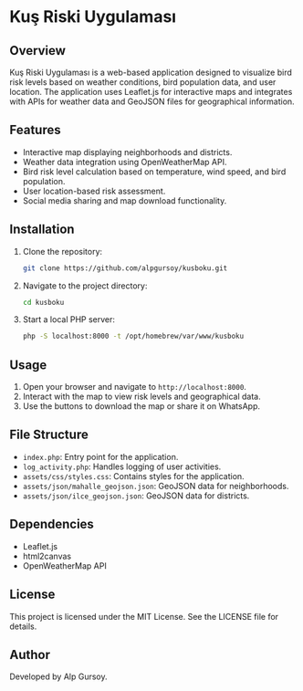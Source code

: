 # Kuş Riski Uygulaması

## Overview
Kuş Riski Uygulaması is a web-based application designed to visualize bird risk levels based on weather conditions, bird population data, and user location. The application uses Leaflet.js for interactive maps and integrates with APIs for weather data and GeoJSON files for geographical information.

## Features
- Interactive map displaying neighborhoods and districts.
- Weather data integration using OpenWeatherMap API.
- Bird risk level calculation based on temperature, wind speed, and bird population.
- User location-based risk assessment.
- Social media sharing and map download functionality.

## Installation
1. Clone the repository:
   ```bash
   git clone https://github.com/alpgursoy/kusboku.git
   ```
2. Navigate to the project directory:
   ```bash
   cd kusboku
   ```
3. Start a local PHP server:
   ```bash
   php -S localhost:8000 -t /opt/homebrew/var/www/kusboku
   ```

## Usage
1. Open your browser and navigate to `http://localhost:8000`.
2. Interact with the map to view risk levels and geographical data.
3. Use the buttons to download the map or share it on WhatsApp.

## File Structure
- `index.php`: Entry point for the application.
- `log_activity.php`: Handles logging of user activities.
- `assets/css/styles.css`: Contains styles for the application.
- `assets/json/mahalle_geojson.json`: GeoJSON data for neighborhoods.
- `assets/json/ilce_geojson.json`: GeoJSON data for districts.

## Dependencies
- Leaflet.js
- html2canvas
- OpenWeatherMap API

## License
This project is licensed under the MIT License. See the LICENSE file for details.

## Author
Developed by Alp Gursoy.
